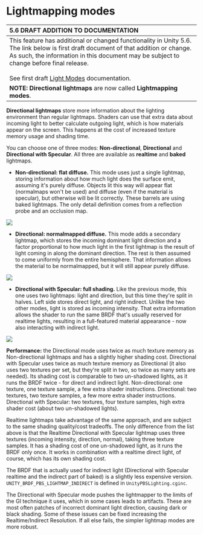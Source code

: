 # Lightmapping modes

|**5.6 DRAFT ADDITION TO DOCUMENTATION** |
|:---|
|This feature has additional or changed functionality in Unity 5.6. The link below is first draft document of that addition or change. As such, the information in this document may be subject to change before final release.<br/><br/>See first draft [Light Modes](https://docs.google.com/document/d/116JvLXljfbdfllOLlyzVvWmNWpbUwcYKV16blVHuS2E/edit) documentation.|
|**NOTE:** **Directional lightmaps** are now called **Lightmapping modes**.|

**Directional lightmaps** store more information about the lighting environment than regular lightmaps. Shaders can use that extra data about incoming light to better calculate outgoing light, which is how materials appear on the screen. This happens at the cost of increased texture memory usage and shading time.

You can choose one of three modes: **Non-directional**, **Directional** and **Directional with Specular**. All three are available as **realtime** and **baked** lightmaps.

* **Non-directional: flat diffuse.** This mode uses just a single lightmap, storing information about how much light does the surface emit, assuming it's purely diffuse. Objects lit this way will appear flat (normalmaps won't be used) and diffuse (even if the material is specular), but otherwise will be lit correctly. These barrels are using baked lightmaps. The only detail definition comes from a reflection probe and an occlusion map.

![](../uploads/Main/DirectionalLightmapping1.png) 

* **Directional: normalmapped diffuse.** This mode adds a secondary lightmap, which stores the incoming dominant light direction and a factor proportional to how much light in the first lightmap is the result of light coming in along the dominant direction. The rest is then assumed to come uniformly from the entire hemisphere. That information allows the material to be normalmapped, but it will still appear purely diffuse.

![](../uploads/Main/DirectionalLightmapping2.png) 


* **Directional with Specular: full shading.** Like the previous mode, this one uses two lightmaps: light and direction, but this time they're split in halves. Left side stores direct light, and right indirect. Unlike the two other modes, light is stored as incoming intensity. That extra information allows the shader to run the same BRDF that's usually reserved for realtime lights, resulting in a full-featured material appearance - now also interacting with indirect light.

![](../uploads/Main/DirectionalLightmapping3.png) 

**Performance:** the Directional mode uses twice as much texture memory as Non-directional lightmaps and has a slightly higher shading cost. Directional with Specular uses twice as much texture memory as Directional (it also uses two textures per set, but they're split in two, so twice as many sets are needed). Its shading cost is comparable to two un-shadowed lights, as it runs the BRDF twice - for direct and indirect light.
Non-directional: one texture, one texture sample, a few extra shader instructions.
Directional: two textures, two texture samples, a few more extra shader instructions.
Directional with Specular: two textures, four texture samples, high extra shader cost (about two un-shadowed lights).

Realtime lightmaps take advantage of the same approach, and are subject to the same shading quality/cost tradeoffs. The only difference from the list above is that the Realtime Directional with Specular lightmap uses three textures (incoming intensity, direction, normal), taking three texture samples. It has a shading cost of one un-shadowed light, as it runs the BRDF only once. It works in combination with a realtime direct light, of course, which has its own shading cost.

The BRDF that is actually used for indirect light (Directional with Specular realtime and the indirect part of baked) is a slightly less expensive version. ``UNITY_BRDF_PBS_LIGHTMAP_INDIRECT`` is defined in ``UnityPBSLighting.cginc``.

The Directional with Specular mode pushes the lightmapper to the limits of the GI technique it uses, which in some cases leads to artifacts. These are most often patches of incorrect dominant light direction, causing dark or black shading. Some of these issues can be fixed increasing the Realtime/Indirect Resolution. If all else fails, the simpler lightmap modes are more robust.
